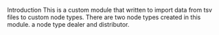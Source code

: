 Introduction
    This is a custom module that written to import data from tsv files to 
    custom node types. There are two node types created in this module. 
    a node type dealer and distributor. 
 
